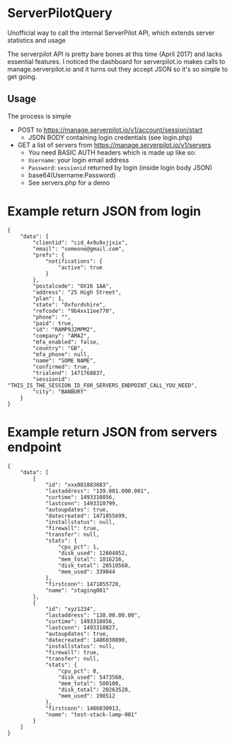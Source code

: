 # ServerPilotQuery
Unofficial way to call the internal ServerPilot API, which extends server statistics and usage

The serverpilot API is pretty bare bones at this time (April 2017) and lacks essential features.
I noticed the dashboard for serverpilot.io makes calls to manage.serverpilot.io and it turns out they accept JSON so it's so simple to get going.

## Usage
The process is simple
* POST to https://manage.serverpilot.io/v1/account/session/start
    * JSON BODY containing login credentials (see login.php)
* GET a list of servers from https://manage.serverpilot.io/v1/servers
    * You need BASIC AUTH headers which is made up like so:
    * `Username`: your login email address
    * `Password`: `sessionid` returned by login (inside login body JSON)
    * base64(Username:Password)
    * See servers.php for a demo

# Example return JSON from login
```
{
	"data": {
		"clientid": "cid_4x9u9xjjxix",
		"email": "someone@gmail.com",
		"prefs": {
			"notifications": {
				"active": true
			}
		},
		"postalcode": "OX16 1AA",
		"address": "25 High Street",
		"plan": 1,
		"state": "Oxfordshire",
		"refcode": "9b4xx11ee770",
		"phone": "",
		"paid": true,
		"id": "RAMP9J2MPM2",
		"company": "AMAZ",
		"mfa_enabled": false,
		"country": "GB",
		"mfa_phone": null,
		"name": "SOME NAME",
		"confirmed": true,
		"trialend": 1471768837,
		"sessionid": "THIS_IS_THE_SESSION_ID_FOR_SERVERS_ENDPOINT_CALL_YOU_NEED",
		"city": "BANBURY"
	}
}
```

# Example return JSON from servers endpoint
```
{
	"data": [
		{
			"id": "xxx081083083",
			"lastaddress": "139.001.000.001",
			"curtime": 1493310856,
			"lastconn": 1493310799,
			"autoupdates": true,
			"datecreated": 1471855699,
			"installstatus": null,
			"firewall": true,
			"transfer": null,
			"stats": {
				"cpu_pct": 1,
				"disk_used": 12604852,
				"mem_total": 1016216,
				"disk_total": 20510568,
				"mem_used": 339044
			},
			"firstconn": 1471855720,
			"name": "staging001"
		},
		{
			"id": "xyz1234",
			"lastaddress": "138.00.00.00",
			"curtime": 1493310856,
			"lastconn": 1493310827,
			"autoupdates": true,
			"datecreated": 1486030890,
			"installstatus": null,
			"firewall": true,
			"transfer": null,
			"stats": {
				"cpu_pct": 0,
				"disk_used": 5473560,
				"mem_total": 500100,
				"disk_total": 20263528,
				"mem_used": 198512
			},
			"firstconn": 1486030913,
			"name": "test-stack-lamp-001"
		}
	]
}
```
